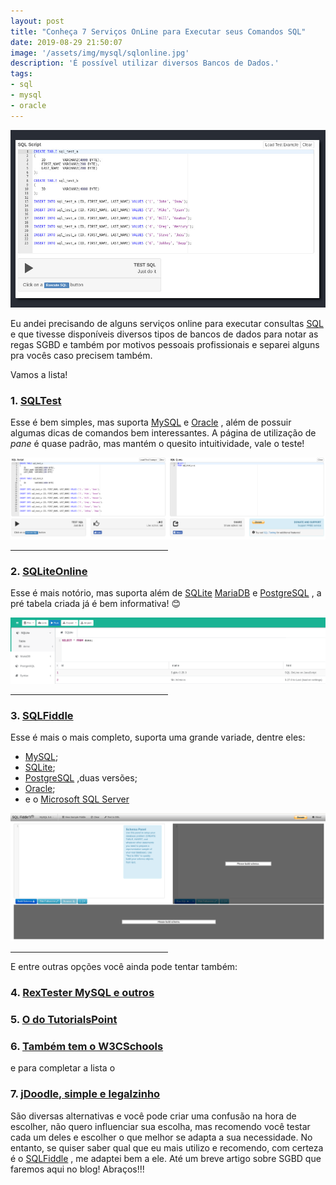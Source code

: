 ```yaml
---
layout: post
title: "Conheça 7 Serviços OnLine para Executar seus Comandos SQL"
date: 2019-08-29 21:50:07
image: '/assets/img/mysql/sqlonline.jpg'
description: 'É possível utilizar diversos Bancos de Dados.'
tags:
- sql
- mysql
- oracle
---
```


![Conheça 7 Serviços OnLine para Executar seus Comandos SQL](/assets/img/mysql/sqlonline.jpg)

Eu andei precisando de alguns serviços online para executar consultas [SQL](https://terminalroot.com.br/2011/10/curso-certificacao-linux-lpi-102.html) e que tivesse disponíveis diversos tipos de bancos de dados para notar as regas SGBD e também por motivos pessoais profissionais e separei alguns pra vocês caso precisem também.

Vamos a lista!

### 1. [SQLTest](https://sqltest.net/)

Esse é bem simples, mas suporta [MySQL](https://www.mysql.com/) e [Oracle](https://www.oracle.com/) , além de possuir algumas dicas de comandos bem interessantes. A página de utilização de *pane* é quase padrão, mas mantém o quesito intuitividade, vale o teste!

![SQLTest](/assets/img/mysql/sqltest.png)

<hr style="max-width: 50%;">

### 2. [SQLiteOnline](https://sqliteonline.com/)

Esse é mais notório, mas suporta além de [SQLite](https://www.sqlite.org/) [MariaDB](https://mariadb.org/) e [PostgreSQL](https://www.postgresql.org/) , a pré tabela criada já é bem informativa! 😊️

![SQLTest](/assets/img/mysql/sqliteonline.png)

<hr style="max-width: 50%;">

<script async src="https://pagead2.googlesyndication.com/pagead/js/adsbygoogle.js"></script>
<!-- Informat -->
<ins class="adsbygoogle"
     style="display:block"
     data-ad-client="ca-pub-2838251107855362"
     data-ad-slot="2327980059"
     data-ad-format="auto"
     data-full-width-responsive="true"></ins>
<script>
(adsbygoogle = window.adsbygoogle || []).push({});
</script>

### 3. [SQLFiddle](http://sqlfiddle.com/)

Esse é mais o mais completo, suporta uma grande variade, dentre eles:

+ [MySQL](https://www.mysql.com/);
+ [SQLite](https://www.sqlite.org/);
+ [PostgreSQL](https://www.postgresql.org/) ,duas versões;
+ [Oracle](https://www.oracle.com/);
+ e o [Microsoft SQL Server](https://www.microsoft.com/pt-br/sql-server/sql-server-downloads)

![SQLTest](/assets/img/mysql/sqlfiddle.png)

<hr style="max-width: 50%;">

E entre outras opções você ainda pode tentar também:

### 4. [RexTester MySQL e outros](https://rextester.com/l/mysql_online_compiler)
### 5. [O do TutorialsPoint](https://www.tutorialspoint.com/execute_sql_online.php)
### 6. [Também tem o W3CSchools](https://www.w3schools.com/sql/trysql.asp?filename=trysql_op_in)
e para completar a lista o
### 7. [jDoodle, simple e legalzinho](https://www.jdoodle.com/execute-sql-online/)

São diversas alternativas e você pode criar uma confusão na hora de escolher, não quero influenciar sua escolha, mas recomendo você testar cada um deles e escolher o que melhor se adapta a sua necessidade. No entanto, se quiser saber qual que eu mais utilizo e recomendo, com certeza é o [SQLFiddle](http://sqlfiddle.com/) , me adaptei bem a ele. Até um breve artigo sobre SGBD que faremos aqui no blog! Abraços!!!
